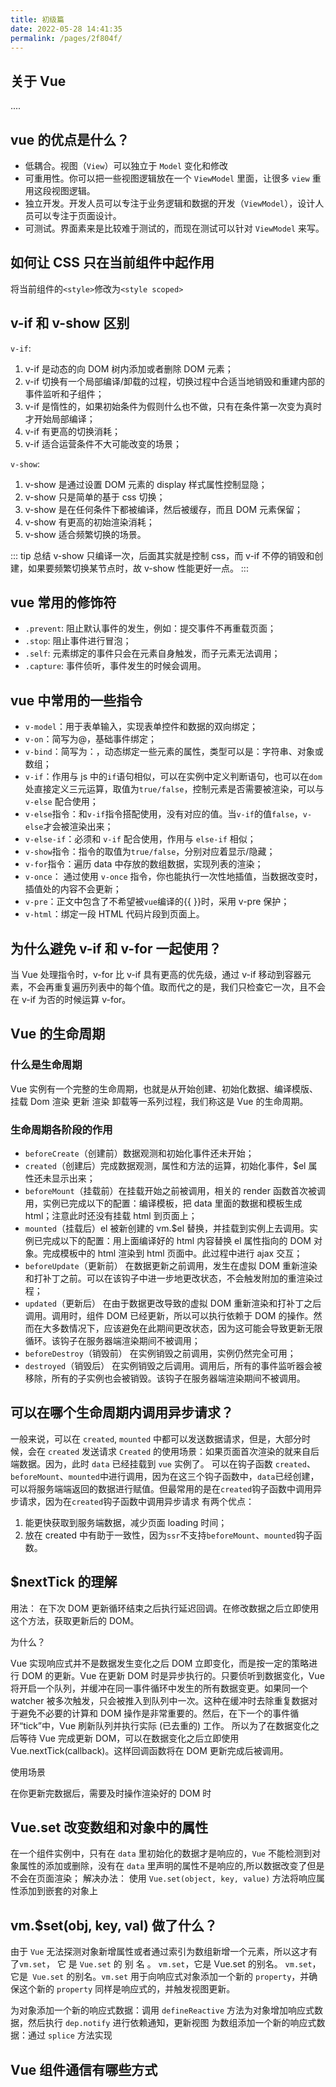 ```yaml
---
title: 初级篇
date: 2022-05-28 14:41:35
permalink: /pages/2f804f/
---
```


## 关于 Vue

....

## vue 的优点是什么？

- 低耦合。视图（`View`）可以独立于 `Model` 变化和修改
- 可重用性。你可以把一些视图逻辑放在一个 `ViewModel` 里面，让很多 `view` 重用这段视图逻辑。
- 独立开发。开发人员可以专注于业务逻辑和数据的开发（`ViewModel`），设计人员可以专注于页面设计。
- 可测试。界面素来是比较难于测试的，而现在测试可以针对 `ViewModel` 来写。

## 如何让 CSS 只在当前组件中起作用

将当前组件的`<style>`修改为`<style scoped>`

## v-if 和 v-show 区别

`v-if`:

1. v-if 是动态的向 DOM 树内添加或者删除 DOM 元素；
2. v-if 切换有一个局部编译/卸载的过程，切换过程中合适当地销毁和重建内部的事件监听和子组件；
3. v-if 是惰性的，如果初始条件为假则什么也不做，只有在条件第一次变为真时才开始局部编译；
4. v-if 有更高的切换消耗；
5. v-if 适合运营条件不大可能改变的场景；

`v-show`:

1. v-show 是通过设置 DOM 元素的 display 样式属性控制显隐；
2. v-show 只是简单的基于 css 切换；
3. v-show 是在任何条件下都被编译，然后被缓存，而且 DOM 元素保留；
4. v-show 有更高的初始渲染消耗；
5. v-show 适合频繁切换的场景。

::: tip 总结
v-show 只编译一次，后面其实就是控制 css，而 v-if 不停的销毁和创建，如果要频繁切换某节点时，故 v-show 性能更好一点。
:::

## vue 常用的修饰符

- `.prevent`: 阻止默认事件的发生，例如：提交事件不再重载页面；
- `.stop`: 阻止事件进行冒泡；
- `.self`: 元素绑定的事件只会在元素自身触发，而子元素无法调用；
- `.capture`: 事件侦听，事件发生的时候会调用。

## vue 中常用的一些指令

- `v-model`：用于表单输入，实现表单控件和数据的双向绑定；
- `v-on`：简写为@，基础事件绑定；
- `v-bind`：简写为：，动态绑定一些元素的属性，类型可以是：字符串、对象或数组；
- `v-if`：作用与 js 中的`if`语句相似，可以在实例中定义判断语句，也可以在`dom`处直接定义三元运算，取值为`true/false`，控制元素是否需要被渲染，可以与`v-else` 配合使用；
- `v-else`指令：和`v-if`指令搭配使用，没有对应的值。当`v-if`的值`false`，`v-else`才会被渲染出来；
- `v-else-if`：必须和 `v-if` 配合使用，作用与 `else-if` 相似；
- `v-show`指令：指令的取值为`true/false`，分别对应着显示/隐藏；
- `v-for`指令：遍历 data 中存放的数组数据，实现列表的渲染；
- `v-once`： 通过使用 `v-once` 指令，你也能执行一次性地插值，当数据改变时，插值处的内容不会更新；
- `v-pre`：正文中包含了不希望被`vue`编译的{{ }}时，采用 v-pre 保护；
- `v-html`：绑定一段 HTML 代码片段到页面上。

## 为什么避免 v-if 和 v-for 一起使用？

当 Vue 处理指令时，v-for 比 v-if 具有更高的优先级，通过 v-if 移动到容器元素，不会再重复遍历列表中的每个值。取而代之的是，我们只检查它一次，且不会在 v-if 为否的时候运算 v-for。

## Vue 的生命周期

### 什么是生命周期

Vue 实例有一个完整的生命周期，也就是从开始创建、初始化数据、编译模版、挂载 Dom 渲染 更新 渲染 卸载等一系列过程，我们称这是 Vue 的生命周期。

### 生命周期各阶段的作用

- `beforeCreate`（创建前）数据观测和初始化事件还未开始；
- `created`（创建后）完成数据观测，属性和方法的运算，初始化事件，$el 属性还未显示出来；
- `beforeMount`（挂载前）在挂载开始之前被调用，相关的 render 函数首次被调用，实例已完成以下的配置：编译模板，把 data 里面的数据和模板生成 html；注意此时还没有挂载 html 到页面上；
- `mounted`（挂载后）el 被新创建的 vm.$el 替换，并挂载到实例上去调用。实例已完成以下的配置：用上面编译好的 html 内容替换 el 属性指向的 DOM 对象。完成模板中的 html 渲染到 html 页面中。此过程中进行 ajax 交互；
- `beforeUpdate`（更新前） 在数据更新之前调用，发生在虚拟 DOM 重新渲染和打补丁之前。可以在该钩子中进一步地更改状态，不会触发附加的重渲染过程；
- `updated`（更新后） 在由于数据更改导致的虚拟 DOM 重新渲染和打补丁之后调用。调用时，组件 DOM 已经更新，所以可以执行依赖于 DOM 的操作。然而在大多数情况下，应该避免在此期间更改状态，因为这可能会导致更新无限循环。该钩子在服务器端渲染期间不被调用；
- `beforeDestroy`（销毁前） 在实例销毁之前调用，实例仍然完全可用；
- `destroyed`（销毁后） 在实例销毁之后调用。调用后，所有的事件监听器会被移除，所有的子实例也会被销毁。该钩子在服务器端渲染期间不被调用。

## 可以在哪个生命周期内调用异步请求？

一般来说，可以在 `created`, `mounted` 中都可以发送数据请求，但是，大部分时候，会在 `created` 发送请求
`Created` 的使用场景：如果页面首次渲染的就来自后端数据。因为，此时 `data` 已经挂载到 `vue` 实例了。
可以在钩子函数 `created`、`beforeMount`、`mounted`中进行调用，因为在这三个钩子函数中，`data`已经创建，可以将服务端端返回的数据进行赋值。但最常用的是在`created`钩子函数中调用异步请求，因为在`created`钩子函数中调用异步请求
有两个优点：

1. 能更快获取到服务端数据，减少页面 loading 时间；
2. 放在 created 中有助于一致性，因为`ssr`不支持`beforeMount`、`mounted`钩子函数。

## $nextTick 的理解

用法：
在下次 DOM 更新循环结束之后执行延迟回调。在修改数据之后立即使用这个方法，获取更新后的 DOM。

为什么？

Vue 实现响应式并不是数据发生变化之后 DOM 立即变化，而是按一定的策略进行 DOM 的更新。Vue 在更新 DOM 时是异步执行的。只要侦听到数据变化，Vue 将开启一个队列，并缓冲在同一事件循环中发生的所有数据变更。如果同一个 watcher 被多次触发，只会被推入到队列中一次。这种在缓冲时去除重复数据对于避免不必要的计算和 DOM 操作是非常重要的。然后，在下一个的事件循环“tick”中，Vue 刷新队列并执行实际 (已去重的) 工作。
所以为了在数据变化之后等待 Vue 完成更新 DOM，可以在数据变化之后立即使用 Vue.nextTick(callback)。这样回调函数将在 DOM 更新完成后被调用。

使用场景

在你更新完数据后，需要及时操作渲染好的 DOM 时

## Vue.set 改变数组和对象中的属性

在一个组件实例中，只有在 `data` 里初始化的数据才是响应的，`Vue` 不能检测到对象属性的添加或删除，没有在 `data` 里声明的属性不是响应的,所以数据改变了但是不会在页面渲染；
解决办法：
使用 `Vue.set(object, key, value)` 方法将响应属性添加到嵌套的对象上

## vm.$set(obj, key, val) 做了什么？

由于 `Vue` 无法探测对象新增属性或者通过索引为数组新增一个元素，所以这才有了`vm.set`， 它 是 `Vue.set` 的 别 名 。 `vm.set`，它是 Vue.set 的别名。 `vm.set`，它是` Vue.set` 的别名。`vm.set` 用于向响应式对象添加一个新的 `property`，并确保这个新的 `property` 同样是响应式的，并触发视图更新。

为对象添加一个新的响应式数据：调用 `defineReactive` 方法为对象增加响应式数据，然后执行 `dep.notify` 进行依赖通知，更新视图
为数组添加一个新的响应式数据：通过 `splice` 方法实现

## Vue 组件通信有哪些方式
